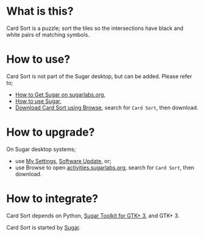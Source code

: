 What is this?
=============

Card Sort is a puzzle; sort the tiles so the intersections have black and white pairs of matching symbols.

How to use?
===========

Card Sort is not part of the Sugar desktop, but can be added.  Please refer to;

* [How to Get Sugar on sugarlabs.org](https://sugarlabs.org/),
* [How to use Sugar](https://help.sugarlabs.org/),
* [Download Card Sort using Browse](https://activities.sugarlabs.org/), search for `Card Sort`, then download.

How to upgrade?
===============

On Sugar desktop systems;
* use [My Settings](https://help.sugarlabs.org/my_settings.html), [Software Update](https://help.sugarlabs.org/my_settings.html#software-update), or;
* use Browse to open [activities.sugarlabs.org](https://activities.sugarlabs.org/), search for `Card Sort`, then download.

How to integrate?
=================

Card Sort depends on Python, [Sugar Toolkit for GTK+ 3](https://github.com/sugarlabs/sugar-toolkit-gtk3), and GTK+ 3.

Card Sort is started by [Sugar](https://github.com/sugarlabs/sugar).
